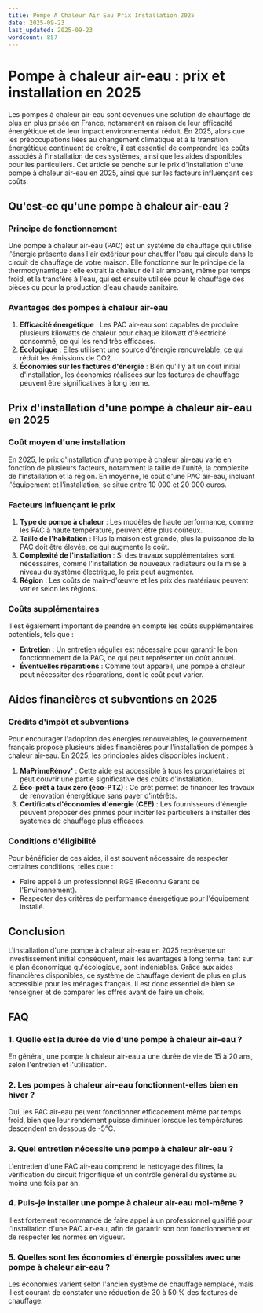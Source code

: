 ```yaml
---
title: Pompe A Chaleur Air Eau Prix Installation 2025
date: 2025-09-23
last_updated: 2025-09-23
wordcount: 857
---
```


# Pompe à chaleur air-eau : prix et installation en 2025

Les pompes à chaleur air-eau sont devenues une solution de chauffage de plus en plus prisée en France, notamment en raison de leur efficacité énergétique et de leur impact environnemental réduit. En 2025, alors que les préoccupations liées au changement climatique et à la transition énergétique continuent de croître, il est essentiel de comprendre les coûts associés à l'installation de ces systèmes, ainsi que les aides disponibles pour les particuliers. Cet article se penche sur le prix d'installation d'une pompe à chaleur air-eau en 2025, ainsi que sur les facteurs influençant ces coûts.

## Qu'est-ce qu'une pompe à chaleur air-eau ?

### Principe de fonctionnement

Une pompe à chaleur air-eau (PAC) est un système de chauffage qui utilise l'énergie présente dans l'air extérieur pour chauffer l'eau qui circule dans le circuit de chauffage de votre maison. Elle fonctionne sur le principe de la thermodynamique : elle extrait la chaleur de l'air ambiant, même par temps froid, et la transfère à l'eau, qui est ensuite utilisée pour le chauffage des pièces ou pour la production d'eau chaude sanitaire.

### Avantages des pompes à chaleur air-eau

1. **Efficacité énergétique** : Les PAC air-eau sont capables de produire plusieurs kilowatts de chaleur pour chaque kilowatt d'électricité consommé, ce qui les rend très efficaces.
2. **Écologique** : Elles utilisent une source d'énergie renouvelable, ce qui réduit les émissions de CO2.
3. **Économies sur les factures d'énergie** : Bien qu'il y ait un coût initial d'installation, les économies réalisées sur les factures de chauffage peuvent être significatives à long terme.

## Prix d'installation d'une pompe à chaleur air-eau en 2025

### Coût moyen d'une installation

En 2025, le prix d'installation d'une pompe à chaleur air-eau varie en fonction de plusieurs facteurs, notamment la taille de l'unité, la complexité de l'installation et la région. En moyenne, le coût d'une PAC air-eau, incluant l'équipement et l'installation, se situe entre 10 000 et 20 000 euros. 

### Facteurs influençant le prix

1. **Type de pompe à chaleur** : Les modèles de haute performance, comme les PAC à haute température, peuvent être plus coûteux.
2. **Taille de l'habitation** : Plus la maison est grande, plus la puissance de la PAC doit être élevée, ce qui augmente le coût.
3. **Complexité de l'installation** : Si des travaux supplémentaires sont nécessaires, comme l'installation de nouveaux radiateurs ou la mise à niveau du système électrique, le prix peut augmenter.
4. **Région** : Les coûts de main-d'œuvre et les prix des matériaux peuvent varier selon les régions.

### Coûts supplémentaires

Il est également important de prendre en compte les coûts supplémentaires potentiels, tels que :

- **Entretien** : Un entretien régulier est nécessaire pour garantir le bon fonctionnement de la PAC, ce qui peut représenter un coût annuel.
- **Éventuelles réparations** : Comme tout appareil, une pompe à chaleur peut nécessiter des réparations, dont le coût peut varier.

## Aides financières et subventions en 2025

### Crédits d'impôt et subventions

Pour encourager l'adoption des énergies renouvelables, le gouvernement français propose plusieurs aides financières pour l'installation de pompes à chaleur air-eau. En 2025, les principales aides disponibles incluent :

1. **MaPrimeRénov'** : Cette aide est accessible à tous les propriétaires et peut couvrir une partie significative des coûts d'installation.
2. **Éco-prêt à taux zéro (éco-PTZ)** : Ce prêt permet de financer les travaux de rénovation énergétique sans payer d'intérêts.
3. **Certificats d'économies d'énergie (CEE)** : Les fournisseurs d'énergie peuvent proposer des primes pour inciter les particuliers à installer des systèmes de chauffage plus efficaces.

### Conditions d'éligibilité

Pour bénéficier de ces aides, il est souvent nécessaire de respecter certaines conditions, telles que :

- Faire appel à un professionnel RGE (Reconnu Garant de l'Environnement).
- Respecter des critères de performance énergétique pour l'équipement installé.

## Conclusion

L'installation d'une pompe à chaleur air-eau en 2025 représente un investissement initial conséquent, mais les avantages à long terme, tant sur le plan économique qu'écologique, sont indéniables. Grâce aux aides financières disponibles, ce système de chauffage devient de plus en plus accessible pour les ménages français. Il est donc essentiel de bien se renseigner et de comparer les offres avant de faire un choix.

## FAQ

### 1. Quelle est la durée de vie d'une pompe à chaleur air-eau ?

En général, une pompe à chaleur air-eau a une durée de vie de 15 à 20 ans, selon l'entretien et l'utilisation.

### 2. Les pompes à chaleur air-eau fonctionnent-elles bien en hiver ?

Oui, les PAC air-eau peuvent fonctionner efficacement même par temps froid, bien que leur rendement puisse diminuer lorsque les températures descendent en dessous de -5°C.

### 3. Quel entretien nécessite une pompe à chaleur air-eau ?

L'entretien d'une PAC air-eau comprend le nettoyage des filtres, la vérification du circuit frigorifique et un contrôle général du système au moins une fois par an.

### 4. Puis-je installer une pompe à chaleur air-eau moi-même ?

Il est fortement recommandé de faire appel à un professionnel qualifié pour l'installation d'une PAC air-eau, afin de garantir son bon fonctionnement et de respecter les normes en vigueur.

### 5. Quelles sont les économies d'énergie possibles avec une pompe à chaleur air-eau ?

Les économies varient selon l'ancien système de chauffage remplacé, mais il est courant de constater une réduction de 30 à 50 % des factures de chauffage.